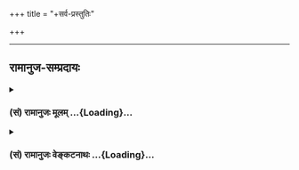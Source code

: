 +++
title = "+सर्व-प्रस्तुतिः"

+++


_________________
## रामानुज-सम्प्रदायः
<div class="js_include collapsed" newlevelforh1="3" title="(सं) रामानुजः मूलम्" unfilled url="/purANam_vaiShNavam/mahAbhAratam/06-bhIShma-parva/03-bhagavad-gItA-parva/saMskRtam/rAmAnujaH/mUlam/_index.md">
<details><summary><h3>(सं) रामानुजः मूलम् ...{Loading}...</h3></summary>


तात्पर्यचन्द्रिका।  
Source: [TW](https://archive.org/details/PrasthanatrayaVishishtadvaitaBhashya/Gita%20Ramanuja%20Bhashyam/page/n192/mode/1up?view=theater)

</details>
</div>
<div class="js_include collapsed" newlevelforh1="3" title="(सं) रामानुजः वेङ्कटनाथः" unfilled url="/purANam_vaiShNavam/mahAbhAratam/06-bhIShma-parva/03-bhagavad-gItA-parva/saMskRtam/rAmAnujaH/venkaTanAthaH/_index.md">
<details><summary><h3>(सं) रामानुजः वेङ्कटनाथः ...{Loading}...</h3></summary>


तात्पर्यचन्द्रिका।  
Source: [TW](https://archive.org/details/PrasthanatrayaVishishtadvaitaBhashya/Gita%20Ramanuja%20Bhashyam/page/n192/mode/1up?view=theater)

</details>
</div>
